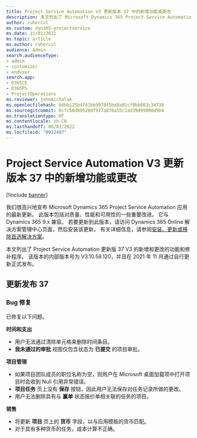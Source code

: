```yaml
---
title: Project Service Automation V3 更新版本 37 中的新增功能或更改
description: 本文列出了 Microsoft Dynamics 365 Project Service Automation 更新版 37 V3 中提供的功能和修补程序。
author: ruhercul
ms.custom: dyn365-projectservice
ms.date: 11/01/2021
ms.topic: article
ms.author: ruhercul
audience: Admin
search.audienceType:
- admin
- customizer
- enduser
search.app:
- D365CE
- D365PS
- ProjectOperations
ms.reviewer: johnmichalak
ms.openlocfilehash: bdbb125b4f41bb9970f5bd8a01cf0bb863c34738
ms.sourcegitcommit: 6cfc50d89528df977a8f6a55c1ad39d99800d9b4
ms.translationtype: HT
ms.contentlocale: zh-CN
ms.lasthandoff: 06/03/2022
ms.locfileid: "8922487"
---
```

# <a name="whats-new-or-changed-in-project-service-automation-update-release-37-v3"></a>Project Service Automation V3 更新版本 37 中的新增功能或更改

[!include [banner](../includes/psa-now-project-operations.md)]

我们很高兴地宣布 Microsoft Dynamics 365 Project Service Automation 应用的最新更新。 此版本包括对质量、性能和可用性的一些重要改进。 它与 Dynamics 365 9.x 兼容。 若要更新到此版本，请访问 Dynamics 365 Online 解决方案管理中心页面，然后安装该更新。 有关详细信息，请参阅[安装、更新或移除首选解决方案](/power-platform/admin/install-remove-preferred-solution)。

本文列出了 Project Service Automation 更新版 37 V3 的新增和更改的功能和修补程序。 该版本的内部版本号为 V3.10.58.120，并且在 2021 年 11 月通过自行更新正式发布。

## <a name="update-release-37"></a>更新发布 37

### <a name="bug-fixes"></a>Bug 修复

已修复以下问题。

**时间和支出**
- 用户无法通过清除单元格来删除时间条目。
- **我未通过的审批** 视图仅包含状态为 **已提交** 的项目审批。

**项目管理**
- 如果项目团队成员的职位名称为空，则用户在 Microsoft 桌面加载项中打开项目时会收到 Null 引用异常错误。
- **项目任务** 页上没有 **保存** 按钮，因此用户无法保存对任务记录所做的更改。
- 用户无法删除具有与 **赢单** 状态报价单相关联的任务的项目。

**销售**
- 将更新 **项目** 页上的 **货币** 字段，以与应用模板的货币匹配。
- 对于具有多种货币的任务，成本计算不正确。
